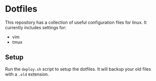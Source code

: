 # Dotfiles

This repository has a collection of useful configuration files for linux.  It currently includes settings for:

- vim
- tmux

## Setup

Run the `deploy.sh` script to setup the dotfiles.  It will backup your old files with a `.old` extension.
